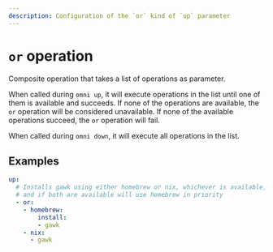 ```yaml
---
description: Configuration of the `or` kind of `up` parameter
---
```


# `or` operation

Composite operation that takes a list of operations as parameter.

When called during `omni up`, it will execute operations in the list until one of them is available and succeeds. If none of the operations are available, the `or` operation will be considered unavailable. If none of the available operations succeed, the `or` operation will fail.

When called during `omni down`, it will execute all operations in the list.

## Examples

```yaml
up:
  # Installs gawk using either homebrew or nix, whichever is available,
  # and if both are available will use homebrew in priority
  - or:
    - homebrew:
        install:
        - gawk
    - nix:
      - gawk
```
